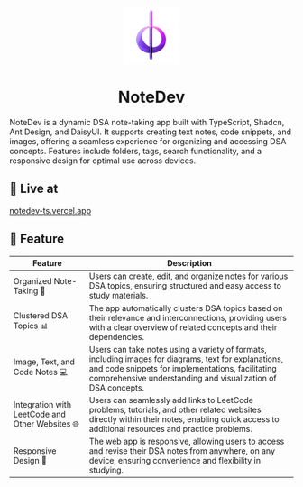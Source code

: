 <div align="center">
    <img src="frontend-notdev/public/NotdevLogo.png" alt="NoteDev Logo" width="100px" height="100px"> <h1 align="center" id="title">NoteDev</h1>
  
</div>

<p id="description">NoteDev is a dynamic DSA note-taking app built with TypeScript, Shadcn, Ant Design, and DaisyUI. It supports creating text notes, code snippets, and images, offering a seamless experience for organizing and accessing DSA concepts. Features include folders, tags, search functionality, and a responsive design for optimal use across devices.</p>

<h2>🚀 Live at </h2>

[notedev-ts.vercel.app](https://notedev-ts.vercel.app)


<h2>📄 Feature</h2>

| Feature                                   | Description                                                                                                                             |
|-------------------------------------------|-----------------------------------------------------------------------------------------------------------------------------------------|
| Organized Note-Taking 📝                 | Users can create, edit, and organize notes for various DSA topics, ensuring structured and easy access to study materials.              |
| Clustered DSA Topics 📊                  | The app automatically clusters DSA topics based on their relevance and interconnections, providing users with a clear overview of related concepts and their dependencies. |
| Image, Text, and Code Notes 💻          | Users can take notes using a variety of formats, including images for diagrams, text for explanations, and code snippets for implementations, facilitating comprehensive understanding and visualization of DSA concepts. |
| Integration with LeetCode and Other Websites 🌐 | Users can seamlessly add links to LeetCode problems, tutorials, and other related websites directly within their notes, enabling quick access to additional resources and practice problems. |
| Responsive Design 📱                     | The web app is responsive, allowing users to access and revise their DSA notes from anywhere, on any device, ensuring convenience and flexibility in studying. |
